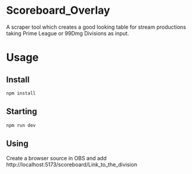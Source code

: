 # Scoreboard_Overlay
A scraper tool which creates a good looking table for stream productions taking Prime League or 99Dmg Divisions as input.


# Usage

## Install
```
npm install
```

## Starting
```
npm run dev
```

## Using
Create a browser source in OBS and add http://localhost:5173/scoreboard/Link_to_the_division

